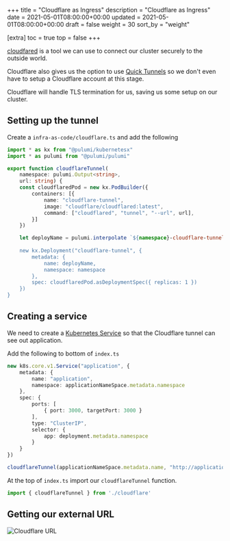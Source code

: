 +++
title = "Cloudflare as Ingress"
description = "Cloudflare as Ingress"
date = 2021-05-01T08:00:00+00:00
updated = 2021-05-01T08:00:00+00:00
draft = false
weight = 30
sort_by = "weight"


[extra]
toc = true
top = false
+++

[cloudfared](https://github.com/cloudflare/cloudflared) is a tool we can use to connect our cluster securely to the outside world.

Cloudflare also gives us the option to use [Quick Tunnels](https://developers.cloudflare.com/cloudflare-one/connections/connect-apps/do-more-with-tunnels/trycloudflare/) so we don't even have to setup a Cloudflare account at this stage.

Cloudflare will handle TLS termination for us, saving us some setup on our cluster.

## Setting up the tunnel

Create a `infra-as-code/cloudflare.ts` and add the following

```typescript
import * as kx from "@pulumi/kubernetesx"
import * as pulumi from "@pulumi/pulumi"

export function cloudflareTunnel(
    namespace: pulumi.Output<string>,
    url: string) {
    const cloudflaredPod = new kx.PodBuilder({
        containers: [{
            name: "cloudflare-tunnel",
            image: "cloudflare/cloudflared:latest",
            command: ["cloudflared", "tunnel", "--url", url],
        }]
    })

    let deployName = pulumi.interpolate `${namespace}-cloudflare-tunnel`
    
    new kx.Deployment("cloudflare-tunnel", {
        metadata: {
            name: deployName,
            namespace: namespace
        },
        spec: cloudflaredPod.asDeploymentSpec({ replicas: 1 })
    })
}
```

## Creating a service

We need to create a [Kubernetes Service](https://kubernetes.io/docs/concepts/services-networking/service/) so that the Cloudflare tunnel can see out application.

Add the following to bottom of `index.ts`

```typescript
new k8s.core.v1.Service("application", {
    metadata: {
        name: "application",
        namespace: applicationNameSpace.metadata.namespace
    },
    spec: {
        ports: [
            { port: 3000, targetPort: 3000 }
        ],
        type: "ClusterIP",
        selector: {
            app: deployment.metadata.namespace
        }
    }
})

cloudflareTunnel(applicationNameSpace.metadata.name, "http://application:3000")
```

At the top of `index.ts` import our `cloudflareTunnel` function.

```typescript
import { cloudflareTunnel } from './cloudflare'
```

## Getting our external URL


![Cloudflare URL](../cloudflare-url.png)